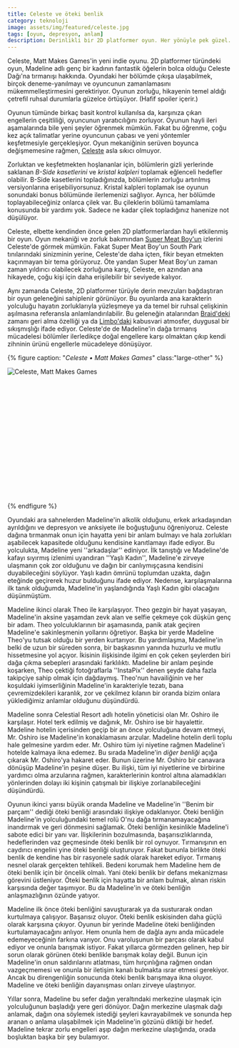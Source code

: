 ```yaml
---
title: Celeste ve öteki benlik
category: teknoloji
image: assets/img/featured/celeste.jpg
tags: [oyun, depresyon, anlam]
description: Derinlikli bir 2D platformer oyun. Her yönüyle pek güzel.
--- 
```

Celeste, Matt Makes Games'in yeni indie oyunu. 2D platformer türündeki oyun, Madeline adlı genç bir kadının fantastik öğelerin bolca olduğu Celeste Dağı'na tırmanışı hakkında. Oyundaki her bölümde çıkışa ulaşabilmek, birçok deneme-yanılmayı ve oyuncunun zamanlamasını mükemmelleştirmesini gerektiriyor. Oyunun zorluğu, hikayenin temel aldığı çetrefil ruhsal durumlarla güzelce örtüşüyor. (Hafif spoiler içerir.)

Oyunun tümünde birkaç basit kontrol kullanılsa da, karşınıza çıkan engellerin çeşitliliği, oyuncunun yaratıcılığını zorluyor. Oyunun hayli ileri aşamalarında bile yeni şeyler öğrenmek mümkün. Fakat bu öğrenme, çoğu kez açık talimatlar yerine oyuncunun çabası ve yeni yöntemler keşfetmesiyle gerçekleşiyor. Oyun mekaniğinin serüven boyunca değişmemesine rağmen, [Celeste](http://www.celestegame.com) asla sıkıcı olmuyor. 

Zorluktan ve keşfetmekten hoşlananlar için, bölümlerin gizli yerlerinde saklanan _B-Side kasetlerini_ ve _kristal kalpleri_ toplamak eğlenceli hedefler olabilir. B-Side kasetlerini topladığınızda, bölümlerin zorluğu artırılmış versiyonlarına erişebiliyorsunuz. Kristal kalpleri toplamak ise oyunun sonundaki bonus bölümünde ilerlemenizi sağlıyor. Ayrıca, her bölümde toplayabileceğiniz onlarca çilek var. Bu çileklerin bölümü tamamlama konusunda bir yardımı yok. Sadece ne kadar çilek topladığınız hanenize not düşülüyor. 

Celeste, elbette kendinden önce gelen 2D platformerlardan hayli etkilenmiş bir oyun. Oyun mekaniği ve zorluk bakımından [Super Meat Boy'un](https://supermeatboy.com) izlerini Celeste'de görmek mümkün. Fakat Super Meat Boy'un South Park tınılarındaki sinizminin yerine, Celeste'de daha içten, fikir beyan etmekten kaçınmayan bir tema görüyoruz. Öte yandan Super Meat Boy'un zaman zaman yıldırıcı olabilecek zorluğuna karşı, Celeste, en azından ana hikayede, çoğu kişi için daha erişilebilir bir seviyede kalıyor.

Aynı zamanda Celeste, 2D platformer türüyle derin mevzuları bağdaştıran bir oyun geleneğini sahiplenir görünüyor. Bu oyunlarda ana karakterin yolculuğu hayatın zorluklarıyla yüzleşmeye ya da temel bir ruhsal çelişkinin aşılmasına referansla anlamlandırılabilir. Bu geleneğin atalarından [Braid'deki](http://braid-game.com) zamanı geri alma özelliği ya da [Limbo'daki](http://www.playdead.com/games/limbo/) kabusvari atmosfer, duygusal bir sıkışmışlığı ifade ediyor. Celeste'de de Madeline'in dağa tırmanış mücadelesi bölümler ilerledikçe doğal engellere karşı olmaktan çıkıp kendi zihninin ürünü engellerle mücadeleye dönüşüyor. 

{% figure caption: "_Celeste • Matt Makes Games_" class:"large-other" %}
<div class="ratio-box" style="padding-bottom: 56.25%">
<img alt="Celeste, Matt Makes Games" class="lazyload" data-src="/assets/img/others/celeste2.jpg">
</div>
{% endfigure %}

Oyundaki ara sahnelerden Madeline'in alkolik olduğunu, erkek arkadaşından ayrıldığını ve depresyon ve anksiyete ile boğuştuğunu öğreniyoruz. Celeste dağına tırmanmak onun için hayatta yeni bir anlam bulmayı ve hala zorlukları aşabilecek kapasitede olduğunu kendisine kanıtlamayı ifade ediyor. Bu yolculukta, Madeline yeni ''arkadaşlar'' ediniyor. İlk tanıştığı ve Madeline'de kafayı sıyırmış izlenimi uyandıran ''Yaşlı Kadın'', Madeline'e zirveye ulaşmanın çok zor olduğunu ve dağın bir canlıymışçasına kendisini duyabileceğini söylüyor. Yaşlı kadın ömrünü toplumdan uzakta, dağın eteğinde geçirerek huzur bulduğunu ifade ediyor. Nedense, karşılaşmalarına ilk tanık olduğumda, Madeline'in yaşlandığında Yaşlı Kadın gibi olacağını düşünmüştüm. 

Madeline ikinci olarak Theo ile karşılaşıyor. Theo gezgin bir hayat yaşayan, Madeline'in aksine yaşamdan zevk alan ve selfie çekmeye çok düşkün genç bir adam. Theo yolculuklarının bir aşamasında, panik atak geçiren Madeline'e sakinleşmenin yollarını öğretiyor. Başka bir yerde Madeline Theo'yu tutsak olduğu bir yerden kurtarıyor. Bu yardımlaşma, Madeline'in belki de uzun bir süreden sonra, bir başkasının yanında huzurlu ve mutlu hissetmesine yol açıyor. İkisinin ilişkisinde ilgimi en çok çeken şeylerden biri dağa çıkma sebepleri arasındaki farklılıktı. Madeline bir anlam peşinde koşarken, Theo çektiği fotoğraflarla ''InstaPix'' denen şeyde daha fazla takipçiye sahip olmak için dağdaymış. Theo'nun havailiğinin ve her koşuldaki iyimserliğinin Madeline'in karakteriyle tezatı, bana çevremizdekileri karanlık, zor ve çekilmez kılanın bir oranda bizim onlara yüklediğimiz anlamlar olduğunu düşündürdü. 

Madeline sonra Celestial Resort adlı hotelin yöneticisi olan Mr. Oshiro ile karşılaşır. Hotel terk edilmiş ve dağınık, Mr. Oshiro ise bir hayalettir. Madeline hotelin içerisinden geçip bir an önce yolculuğuna devam etmeyi, Mr. Oshiro ise Madeline'in konaklamasını arzular. Madeline hotelin derli toplu hale gelmesine yardım eder. Mr. Oshiro tüm iyi niyetine rağmen Madeline'i hotelde kalmaya ikna edemez. Bu sırada Madeline'in _diğer benliği_ açığa çıkarak Mr. Oshiro'ya hakaret eder. Bunun üzerine Mr. Oshiro bir canavara dönüşüp Madeline'in peşine düşer. Bu ilişki, tüm iyi niyetlerine ve birbirine yardımcı olma arzularına rağmen, karakterlerinin kontrol altına alamadıkları yönlerinden dolayı iki kişinin çatışmalı bir ilişkiye zorlanabileceğini düşündürdü. 

Oyunun ikinci yarısı büyük oranda Madeline ve Madeline'in ''Benim bir parçam'' dediği öteki benliği arasındaki ilişkiye odaklanıyor. Öteki benliğin Madeline'in yolculuğundaki temel rolü O'nu dağa tırmanamayacağına inandırmak ve geri dönmesini sağlamak. Öteki benliğin kesinlikle Madeline'i sabote edici bir yanı var. İlişkilerinin bozulmasında, başarısızlıklarında, hedeflerinden vaz geçmesinde öteki benlik bir rol oynuyor. Tırmanışının en caydırıcı engelini yine öteki benliği oluşturuyor. Fakat bununla birlikte öteki benlik de kendine has bir rasyonele sadık olarak hareket ediyor. Tırmanış nesnel olarak gerçekten tehlikeli. Bedeni korumak hem Madeline hem de öteki benlik için bir öncelik olmalı. Yani öteki benlik bir defans mekanizması görevini üstleniyor. Öteki benlik için hayatta bir anlam bulmak, alınan riskin karşısında değer taşımıyor. Bu da Madeline'in ve öteki benliğin anlaşmazlığının özünde yatıyor. 

Madeline ilk önce öteki benliğini savuşturarak ya da susturarak ondan kurtulmaya çalışıyor. Başarısız oluyor. Öteki benlik eskisinden daha güçlü olarak karşısına çıkıyor. Oyunun bir yerinde Madeline öteki benliğinden kurtulamayacağını anlıyor. Hem onunla hem de dağla aynı anda mücadele edemeyeceğinin farkına varıyor. Onu varoluşunun bir parçası olarak kabul ediyor ve onunla barışmak istiyor. Fakat yıllarca görmezden gelinen, hep bir sorun olarak görünen öteki benlikle barışmak kolay değil. Bunun için Madeline'in onun saldırılarını atlatması, tüm hırçınlığına rağmen ondan vazgeçmemesi ve onunla bir iletişim kanalı bulmakta ısrar etmesi gerekiyor. Ancak bu direngenliğin sonucunda öteki benlik barışmaya ikna oluyor. Madeline ve öteki benliğin dayanışması onları zirveye ulaştırıyor. 

Yıllar sonra, Madeline bu sefer dağın yeraltındaki merkezine ulaşmak için yolculuğunun başladığı yere geri dönüyor. Dağın merkezine ulaşmak dağı anlamak, dağın ona söylemek istediği şeyleri kavrayabilmek ve sonunda hep aranan o anlama ulaşabilmek için Madeline'in gözünü diktiği bir hedef. Madeline tekrar zorlu engelleri aşıp dağın merkezine ulaştığında, orada boşluktan başka bir şey bulamıyor. 







